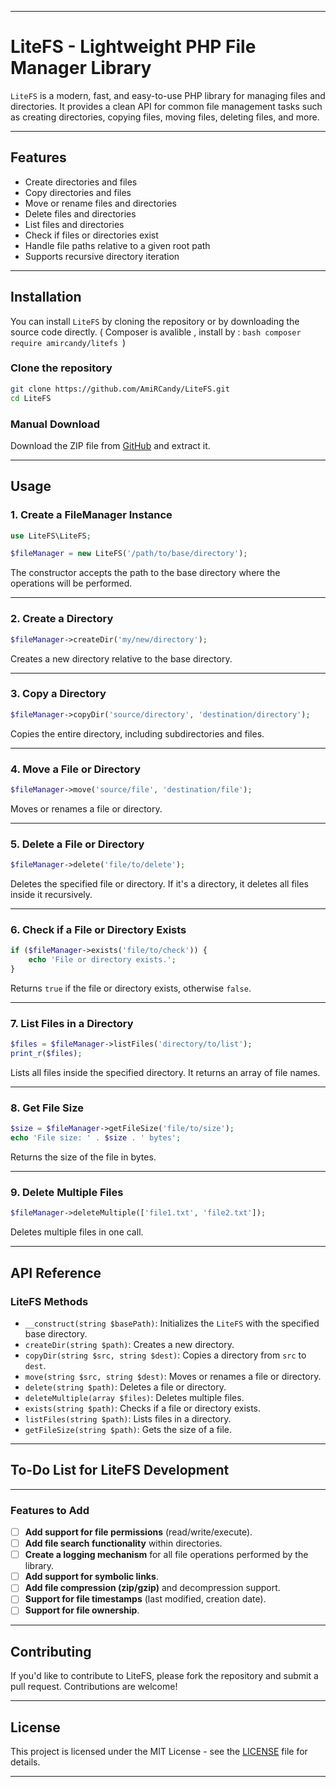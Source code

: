 
---
# **LiteFS - Lightweight PHP File Manager Library**

`LiteFS` is a modern, fast, and easy-to-use PHP library for managing files and directories. It provides a clean API for common file management tasks such as creating directories, copying files, moving files, deleting files, and more.

---

## **Features**

- Create directories and files
- Copy directories and files
- Move or rename files and directories
- Delete files and directories
- List files and directories
- Check if files or directories exist
- Handle file paths relative to a given root path
- Supports recursive directory iteration

---

## **Installation**

You can install `LiteFS` by cloning the repository or by downloading the source code directly. ( Composer is avalible , install by : ```bash composer require amircandy/litefs ```)

### **Clone the repository**

```bash
git clone https://github.com/AmiRCandy/LiteFS.git
cd LiteFS
```

### **Manual Download**

Download the ZIP file from [GitHub](https://github.com/AmiRCandy/LiteFS) and extract it.

---

## **Usage**

### **1. Create a FileManager Instance**

```php
use LiteFS\LiteFS;

$fileManager = new LiteFS('/path/to/base/directory');
```

The constructor accepts the path to the base directory where the operations will be performed.

---

### **2. Create a Directory**

```php
$fileManager->createDir('my/new/directory');
```

Creates a new directory relative to the base directory.

---

### **3. Copy a Directory**

```php
$fileManager->copyDir('source/directory', 'destination/directory');
```

Copies the entire directory, including subdirectories and files.

---

### **4. Move a File or Directory**

```php
$fileManager->move('source/file', 'destination/file');
```

Moves or renames a file or directory.

---

### **5. Delete a File or Directory**

```php
$fileManager->delete('file/to/delete');
```

Deletes the specified file or directory. If it's a directory, it deletes all files inside it recursively.

---

### **6. Check if a File or Directory Exists**

```php
if ($fileManager->exists('file/to/check')) {
    echo 'File or directory exists.';
}
```

Returns `true` if the file or directory exists, otherwise `false`.

---

### **7. List Files in a Directory**

```php
$files = $fileManager->listFiles('directory/to/list');
print_r($files);
```

Lists all files inside the specified directory. It returns an array of file names.

---

### **8. Get File Size**

```php
$size = $fileManager->getFileSize('file/to/size');
echo 'File size: ' . $size . ' bytes';
```

Returns the size of the file in bytes.

---

### **9. Delete Multiple Files**

```php
$fileManager->deleteMultiple(['file1.txt', 'file2.txt']);
```

Deletes multiple files in one call.

---

## **API Reference**

### **LiteFS Methods**

- `__construct(string $basePath)`: Initializes the `LiteFS` with the specified base directory.
- `createDir(string $path)`: Creates a new directory.
- `copyDir(string $src, string $dest)`: Copies a directory from `src` to `dest`.
- `move(string $src, string $dest)`: Moves or renames a file or directory.
- `delete(string $path)`: Deletes a file or directory.
- `deleteMultiple(array $files)`: Deletes multiple files.
- `exists(string $path)`: Checks if a file or directory exists.
- `listFiles(string $path)`: Lists files in a directory.
- `getFileSize(string $path)`: Gets the size of a file.

---

## **To-Do List for LiteFS Development**

---
### **Features to Add**

- [ ] **Add support for file permissions** (read/write/execute).
- [ ] **Add file search functionality** within directories.
- [ ] **Create a logging mechanism** for all file operations performed by the library.
- [ ] **Add support for symbolic links**.
- [ ] **Add file compression (zip/gzip)** and decompression support.
- [ ] **Support for file timestamps** (last modified, creation date).
- [ ] **Support for file ownership**.

---

## **Contributing**

If you'd like to contribute to LiteFS, please fork the repository and submit a pull request. Contributions are welcome!

---

## **License**

This project is licensed under the MIT License - see the [LICENSE](LICENSE) file for details.

---